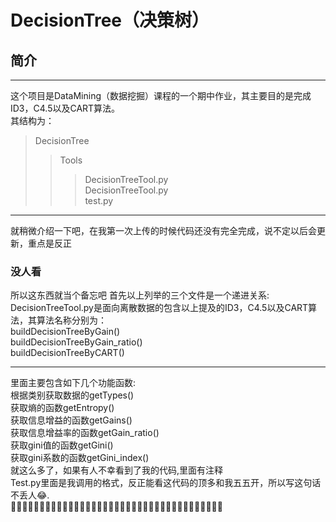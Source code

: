 # DecisionTree（决策树）
## 简介
***
这个项目是DataMining（数据挖掘）课程的一个期中作业，其主要目的是完成ID3，C4.5以及CART算法。
</br>
其结构为：</br>
>DecisionTree
>>Tools
>>>DecisionTreeTool.py</br>
>>>DecisionTreeTool.py</br>
>>>test.py</br>
****
就稍微介绍一下吧，在我第一次上传的时候代码还没有完全完成，说不定以后会更新，重点是反正</br>
### 没人看
所以这东西就当个备忘吧
首先以上列举的三个文件是一个递进关系:</br>
DecisionTreeTool.py是面向离散数据的包含以上提及的ID3，C4.5以及CART算法，其算法名称分别为：</br>
buildDecisionTreeByGain()</br>
buildDecisionTreeByGain_ratio()</br>
buildDecisionTreeByCART()</br>
***
里面主要包含如下几个功能函数:</br>
根据类别获取数据的getTypes()</br>
获取熵的函数getEntropy()</br>
获取信息增益的函数getGains()</br>
获取信息增益率的函数getGain_ratio()</br>
获取gini值的函数getGini()</br>
获取gini系数的函数getGini_index()</br>
就这么多了，如果有人不幸看到了我的代码,里面有注释</br>
Test.py里面是我调用的格式，反正能看这代码的顶多和我五五开，所以写这句话不丢人😂.</br>
🍓🍓🍓🍓🍓🍓🍓🍓🍓🍓🍓🍓🍓🍓🍓🍓🍓🍓🍓🍓🍓🍓🍓🍓🍓🍓🍓🍓🍓🍓🍓🍓🍓🍓🍓🍓🍓

